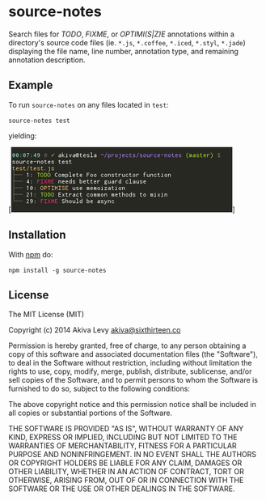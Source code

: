 # source-notes

Search files for _TODO_, _FIXME_, or _OPTIMI(S|Z)E_ annotations within a
directory's source code files (ie. `*.js`, `*.coffee`, `*.iced`, `*.styl`, 
`*.jade`) displaying the file name, line number, annotation type, and 
remaining annotation description.

## Example

To run `source-notes` on any files located in `test`:

    source-notes test

yielding:

[![source-notes screenshot](https://github.com/akiva/source-notes/raw/master/screenshot.png)]

## Installation

With [npm](http://npmjs.org) do:

```
npm install -g source-notes
```

## License

The MIT License (MIT)

Copyright (c) 2014 Akiva Levy <akiva@sixthirteen.co>

Permission is hereby granted, free of charge, to any person obtaining a
copy of this software and associated documentation files (the "Software"),
to deal in the Software without restriction, including without limitation
the rights to use, copy, modify, merge, publish, distribute, sublicense,
and/or sell copies of the Software, and to permit persons to whom the
Software is furnished to do so, subject to the following conditions:

The above copyright notice and this permission notice shall be included
in all copies or substantial portions of the Software.

THE SOFTWARE IS PROVIDED "AS IS", WITHOUT WARRANTY OF ANY KIND, EXPRESS
OR IMPLIED, INCLUDING BUT NOT LIMITED TO THE WARRANTIES OF
MERCHANTABILITY, FITNESS FOR A PARTICULAR PURPOSE AND NONINFRINGEMENT. IN
NO EVENT SHALL THE AUTHORS OR COPYRIGHT HOLDERS BE LIABLE FOR ANY CLAIM,
DAMAGES OR OTHER LIABILITY, WHETHER IN AN ACTION OF CONTRACT, TORT OR
OTHERWISE, ARISING FROM, OUT OF OR IN CONNECTION WITH THE SOFTWARE OR THE
USE OR OTHER DEALINGS IN THE SOFTWARE.
